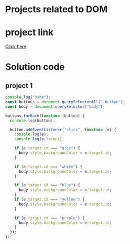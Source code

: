 # Projects related to DOM

# project link

[Click here](https://stackblitz.com/edit/dom-project-chaiaurcode?file=index.html)

# Solution code

## project 1

```javascript
console.log("Usha");
const buttons = document.querySelectorAll(".button");
const body = document.querySelector("body");

buttons.forEach(function (button) {
  console.log(button);

  button.addEventListener("click", function (e) {
    console.log(e);
    console.log(e.target);

    if (e.target.id === "grey") {
      body.style.backgroundColor = e.target.id;
    }

    if (e.target.id === "white") {
      body.style.backgroundColor = e.target.id;
    }

    if (e.target.id === "blue") {
      body.style.backgroundColor = e.target.id;
    }
    if (e.target.id === "yellow") {
      body.style.backgroundColor = e.target.id;
    }

    if (e.target.id === "purple") {
      body.style.backgroundColor = e.target.id;
    }
  });
});
```

